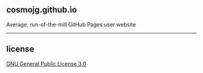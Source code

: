 ## cosmojg.github.io

Average, run-of-the-mill GitHub Pages user website

---

## license

[GNU General Public License 3.0](LICENSE)
